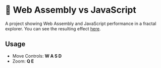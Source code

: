 # 🏁 Web Assembly vs JavaScript

A project showing Web Assembly and JavaScript performance in a fractal explorer.
You can see the resulting effect [here](https://ph0enixkm.github.io/WASM-Fractals/).

## Usage

- Move Controls: **W A S D**
- Zoom: **Q E**
